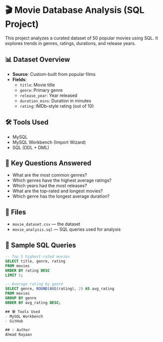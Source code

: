 # 🎬 Movie Database Analysis (SQL Project)

This project analyzes a curated dataset of 50 popular movies using SQL. It explores trends in genres, ratings, durations, and release years.

## 📊 Dataset Overview

- **Source**: Custom-built from popular films
- **Fields**:
  - `title`: Movie title
  - `genre`: Primary genre
  - `release_year`: Year released
  - `duration_mins`: Duration in minutes
  - `rating`: IMDb-style rating (out of 10)

## 🛠️ Tools Used

- MySQL
- MySQL Workbench (Import Wizard)
- SQL (DDL + DML)

## 🧠 Key Questions Answered

- What are the most common genres?
- Which genres have the highest average ratings?
- Which years had the most releases?
- What are the top-rated and longest movies?
- Which genre has the longest average duration?

## 📂 Files

- `movie_dataset.csv` — the dataset
- `movie_analysis.sql` — SQL queries used for analysis

## 🧪 Sample SQL Queries

```sql
-- Top 5 highest-rated movies
SELECT title, genre, rating
FROM movies
ORDER BY rating DESC
LIMIT 5;

-- Average rating by genre
SELECT genre, ROUND(AVG(rating), 2) AS avg_rating
FROM movies
GROUP BY genre
ORDER BY avg_rating DESC;

## 🛠 Tools Used
- MySQL Workbench
- GitHub

## 💡 Author
Ahmad Rayaan
